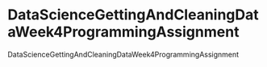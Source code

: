 # DataScienceGettingAndCleaningDataWeek4ProgrammingAssignment
DataScienceGettingAndCleaningDataWeek4ProgrammingAssignment

